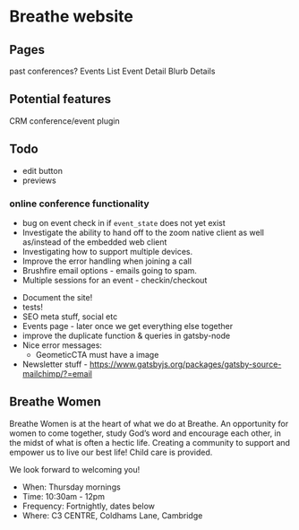 # Breathe website

## Pages

past conferences?
Events List
Event Detail
Blurb
Details

## Potential features

CRM
conference/event plugin

## Todo

- edit button
- previews

### online conference functionality

- bug on event check in if `event_state` does not yet exist
- Investigate the ability to hand off to the zoom native client as well as/instead of the embedded web client
- Investigating how to support multiple devices.
- Improve the error handling when joining a call
- Brushfire email options - emails going to spam.
- Multiple sessions for an event - checkin/checkout

* Document the site!
* tests!
* SEO meta stuff, social etc
* Events page - later once we get everything else together
* improve the duplicate function & queries in gatsby-node
* Nice error messages:
  - GeometicCTA must have a image
* Newsletter stuff - https://www.gatsbyjs.org/packages/gatsby-source-mailchimp/?=email

## Breathe Women

Breathe Women is at the heart of what we do at Breathe. An opportunity for women to come together, study God’s word and encourage each other, in the midst of what is often a hectic life. Creating a community to support and empower us to live our best life! Child care is provided.

We look forward to welcoming you!

- When: Thursday mornings
- Time: 10:30am - 12pm
- Frequency: Fortnightly, dates below
- Where: C3 CENTRE, Coldhams Lane, Cambridge
